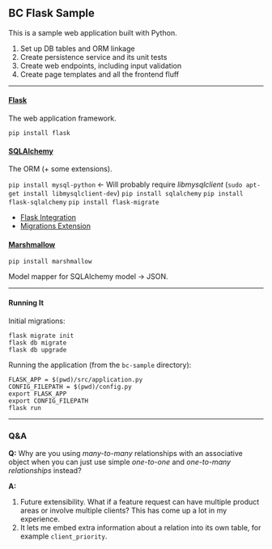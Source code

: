 ## BC Flask Sample
This is a sample web application built with Python.

1. Set up DB tables and ORM linkage
2. Create persistence service and its unit tests
3. Create web endpoints, including input validation
4. Create page templates and all the frontend fluff

---

#### [Flask](http://flask.pocoo.org/docs/0.12/quickstart/)
The web application framework.

`pip install flask`

#### [SQLAlchemy](https://www.sqlalchemy.org/)
The ORM (+ some extensions).


`pip install mysql-python` <- Will probably require _libmysqlclient_ (`sudo apt-get install libmysqlclient-dev`)
`pip install sqlalchemy`
`pip install flask-sqlalchemy`
`pip install flask-migrate`

- [Flask Integration](http://flask.pocoo.org/docs/0.12/quickstart/)
- [Migrations Extension](https://flask-migrate.readthedocs.io/en/latest/)

#### [Marshmallow](https://marshmallow.readthedocs.io/en/latest/)

`pip install marshmallow`

Model mapper for SQLAlchemy model -> JSON.

---

#### Running It

Initial migrations:
```
flask migrate init
flask db migrate
flask db upgrade
```

Running the application (from the `bc-sample` directory):
```
FLASK_APP = $(pwd)/src/application.py
CONFIG_FILEPATH = $(pwd)/config.py
export FLASK_APP
export CONFIG_FILEPATH
flask run
```

---

### Q&A
**Q:**
Why are you using _many-to-many_ relationships with an associative object when you can just use simple _one-to-one_ and _one-to-many relationships_ instead?

**A:**
1. Future extensibility. What if a feature request can have multiple product areas or involve multiple clients? This has come up a lot in my experience.
2. It lets me embed extra information about a relation into its own table, for example `client_priority`.